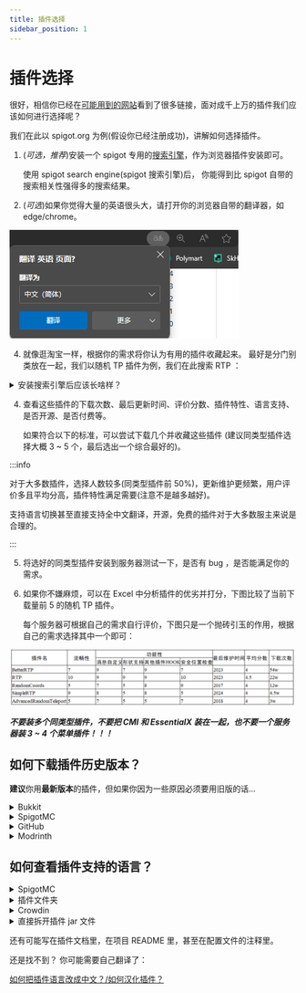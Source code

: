 ```yaml
---
title: 插件选择
sidebar_position: 1
---
```


# 插件选择

很好，相信你已经在[可能用到的网站](/docs-java/preparation/websites.md)看到了很多链接，面对成千上万的插件我们应该如何进行选择呢？

我们在此以 spigot.org 为例(假设你已经注册成功)，讲解如何选择插件。

1. (_可选，推荐_)安装一个 spigot 专用的[搜索引擎](https://fof1092.de/Plugins/SSE/Redirect/)，作为浏览器插件安装即可。

   使用 spigot search engine(spigot 搜索引擎)后， 你能得到比 spigot 自带的搜索相关性强得多的搜索结果。

2. (_可选_)如果你觉得大量的英语很头大，请打开你的浏览器自带的翻译器，如 edge/chrome。

![](_images/概览/浏览器翻译.png)

4. 就像逛淘宝一样，根据你的需求将你认为有用的插件收藏起来。
   最好是分门别类放在一起，我们以随机 TP 插件为例，我们在此搜索 RTP ：

<details>
    <summary>安装搜索引擎后应该长啥样？</summary>

![](_images/概览/Spigot搜索.png)

</details>

4. 查看这些插件的下载次数、最后更新时间、评价分数、插件特性、语言支持、是否开源、是否付费等。

   如果符合以下的标准，可以尝试下载几个并收藏这些插件 (建议同类型插件选择大概 3 ~ 5 个，最后选出一个综合最好的)。

:::info

对于大多数插件，选择人数较多(同类型插件前 50%)，更新维护更频繁，用户评价多且平均分高，插件特性满足需要(注意不是越多越好)。

支持语言切换甚至直接支持全中文翻译，开源，免费的插件对于大多数服主来说是合理的。

:::

5. 将选好的同类型插件安装到服务器测试一下，是否有 bug ，是否能满足你的需求。

6. 如果你不嫌麻烦，可以在 Excel 中分析插件的优劣并打分，下图比较了当前下载量前 5 的随机 TP 插件。

   每个服务器可根据自己的需求自行评价，下图只是一个抛砖引玉的作用，根据自己的需求选择其中一个即可：

![](_images/概览/同类插件评分选择.png)

**_不要装多个同类型插件，不要把 CMI 和 EssentialX 装在一起，也不要一个服务器装 3 ~ 4 个菜单插件！！！_**

## 如何下载插件历史版本？

**建议**你用**最新版本**的插件，但如果你因为一些原因必须要用旧版的话...

<details>
    <summary>Bukkit</summary>

![](_images/概览/历史版本-bukkit-1.png)

点击左侧文字可以查看详细内容：

![](_images/概览/历史版本-bukkit-2.png)

这里是更新日志：

![](_images/概览/历史版本-bukkit-3.png)

</details>

<details>
    <summary>SpigotMC</summary>

![](_images/概览/历史版本-spigotmc.png)

</details>

<details>
    <summary>GitHub</summary>

在 Releases 中往下翻：

![](_images/概览/历史版本-GitHub-1.png)

或者这样子：

![](_images/概览/历史版本-GitHub-2.png)

![](_images/概览/历史版本-GitHub-3.png)

</details>

<details>
    <summary>Modrinth</summary>

![](_images/概览/历史版本-modrinth.png)

</details>

## 如何查看插件支持的语言？

<details>
    <summary>SpigotMC</summary>

![](_images/概览/查看语言-spigotmc.png)

</details>

<details>
    <summary>插件文件夹</summary>

插件文件夹中有类似 Language、 lang、 locale 之类的文件夹(或其他东西？)：

![](_images/概览/查看语言-1.png)

请寻找 zhcn、 zh-cn、 zh-CN、 chinese 等字眼：

![](_images/概览/查看语言-2.png)

然后一般要去插件配置文件（多数为 config.yml) 把语言改成这里的文件名 (此处为 zh_cn)。

</details>

<details>
    <summary>Crowdin</summary>

比如 https://www.spigotmc.org/resources/simpleclans.71242/，我们可以看到，语言那里给了个[链接](https://crowdin.com/project/simpleclans)：

![](_images/概览/查看语言-crowdin.png)

看到有 Chinese Simplified、 chinese、 zh_cn、 zh_CN 之类的字眼就行。

</details>

<details>
    <summary>直接拆开插件 jar 文件</summary>

比如 SkinsRestorer。

如果我们在插件文件夹找不到语言文件夹，可以直接用解压缩软件打开 jar 包：

![](_images/概览/查看语言-拆开jar.png)

</details>

还有可能写在插件文档里，在项目 README 里，甚至在配置文件的注释里。

还是找不到？ 你可能需要自己翻译了：

[如何把插件语言改成中文？/如何汉化插件？](/docs-java/process/plugin/config.md#如何汉化插件)
